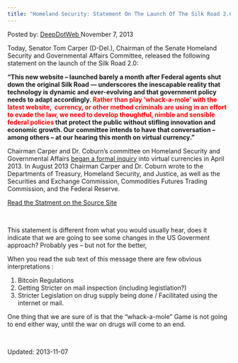 ```yaml
---
title: "Homeland Security: Statement On The Launch Of The Silk Road 2.0"
---
```

<span>Posted by: <a href="/author/admin/" title="">DeepDotWeb </a></span>
<span>November 7, 2013</span>


<p>Today, Senator Tom Carper (D-Del.), Chairman of the Senate Homeland Security and Governmental Affairs Committee, released the following statement on the launch of the Silk Road 2.0:</p>
<p><b>“This new website – launched barely a month after Federal agents shut down the original Silk Road &#8212; underscores the inescapable reality that technology is dynamic and ever-evolving and that government policy needs to adapt accordingly. <span style="color: #ff0000;">Rather than play ‘whack-a-mole’ with the latest website,  currency, or other method criminals are using in an effort to evade the law, we need to develop thoughtful, nimble and sensible federal policies</span> that protect the public without stifling innovation and economic growth. Our committee intends to have that conversation – among others &#8211; at our hearing this month on virtual currency.”</b></p>
<p>Chairman Carper and Dr. Coburn’s committee on Homeland Security and Governmental Affairs <a href="http://www.politico.com//story/2013/08/congress-starts-looking-into-bitcoin-95464.html">began a formal inquiry</a> into virtual currencies in April 2013. In August 2013 Chairman Carper and Dr. Coburn wrote to the Departments of Treasury, Homeland Security, and Justice, as well as the Securities and Exchange Commission, Commodities Futures Trading Commission, and the Federal Reserve.</p>
<a href=" http://www.hsgac.senate.gov/media/majority-media/chairman-carper-statement-on-the-unveiling-of-the-so-called-silk-road-20-website" target="_blank" class="shortc-button medium red">Read the Statment on the Source Site</a>
<p>&nbsp;</p>
<p>This statement is different from what you would usually hear, does it indicate that we are going to see some changes in the US Goverment approach? Probably yes &#8211; but not for the better,</p>
<p>When you read the sub text of this message there are few obvious interpretations :</p>
<ol>
<li>Bitcoin Regulations</li>
<li>Getting Stricter on mail inspection (including legistlation?)</li>
<li>Stricter Legislation on drug supply being done / Facilitated using the internet or mail.</li>
</ol>
<p>One thing that we are sure of is that the &#8220;whack-a-mole&#8221; Game is not going to end either way, until the war on drugs will come to an end.</p>
<p>&nbsp;</p>
</div>
     

Updated: 2013-11-07